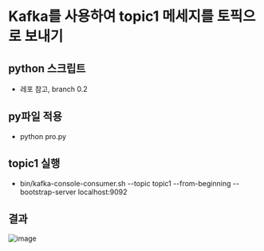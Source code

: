 # Kafka를 사용하여 topic1 메세지를 토픽으로 보내기

## python 스크립트
- 레포 참고, branch 0.2

## py파일 적용
- python pro.py

## topic1 실행
- bin/kafka-console-consumer.sh --topic topic1 --from-beginning --bootstrap-server localhost:9092

## 결과
![image](https://github.com/user-attachments/assets/12afb3b3-c61b-47ae-bc04-bd96a0a37eff)

